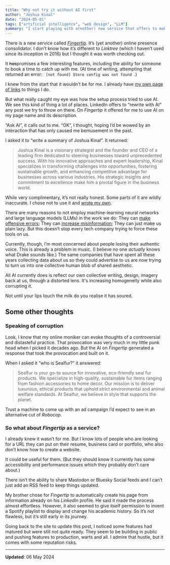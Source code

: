 ```yaml
---
title: "Why not try it without AI first"
author: "Joshua Kinal"
date: "2024-05-01"
tags: ["artificial intelligence", "web design", "LLM"]
summary: "I start playing with a(nother) new service that offers to make it easy to collect your online presence in one spot. It offers AI to populate fields."
---
```


There is a new service called _[Fingertip](https://fingertip.com/)_. It’s (yet another) online presence consolidator. I don’t know how it’s different to _Linktree_ (which I haven’t used since its inception in 2016) but I thought it was worth checking out.

It ~~has~~promises a few interesting features, including the ability for someone to book a time to catch up with me. (At time of writing, attempting that returned an error: ` [not found] Store config was not found `.)

I knew from the start that it wouldn’t be for me. I already have [my own page of links](/me) to things I do.

But what really caught my eye was how the setup process tried to use AI. We see this kind of thing a lot of places. LinkedIn offers to “rewrite with AI” any post we try to throw on there. On _Fingertip_ it offered for me to use AI on my page name and its description.

“Ask AI”, it calls out to me. “OK”, I thought, hoping I’d be wowed by an interaction that has only caused me bemusement in the past.

I asked it to “write a summary of Joshua Kinal”. It returned:

> Joshua Kinal is a visionary strategist and the founder and CEO of a leading firm dedicated to steering businesses toward unprecedented success. With his innovative approaches and expert leadership, Kinal specializes in transforming challenges into opportunities, fostering sustainable growth, and enhancing competitive advantage for businesses across various industries. His strategic insights and commitment to excellence make him a pivotal figure in the business world.

While very complimentary, it’s not really honest. Some parts of it are wildly inaccurate. I chose not to use it and [wrote my own](https://fingertip.com/sealfur).

There are many reasons to not employ machine-learning neural networks and large language models (LLMs) in the work we do: They can [make offensive errors](https://www.abc.net.au/news/2024-01-30/victorian-mp-georgie-purcell-altered-image/103403664); They can [increase misinformation](https://theconversation.com/ai-tools-are-generating-convincing-misinformation-engaging-with-them-means-being-on-high-alert-202062); They can just make us plain lazy. But this doesn’t stop every tech company trying to force these tools on us.

Currently, though, I’m most concerned about people losing their authentic voice. This is already a problem in music. (I believe no one _actually_ knows what Drake sounds like.) The same companies that have spent all these years collecting data about us so they could advertise to us are now trying to turn us into one collective human blob of shared aesthetic.

All AI currently does is reflect our own collective writing, design, imagery back at us, through a distorted lens. It's increasing homogeneity while also corrupting it. 

Not until your lips touch the milk do you realise it has soured.

## Some other thoughts

### Speaking of corruption

Look, I know that my online moniker can evoke thoughts of a controversial and distasteful practice. That provocation was very much in my little punk head when I picked it decades ago. But the AI on _Fingertip_ generated a response that took the provocation and built on it.

When I asked it “who is Sealfur?” it answered:

> Sealfur is your go-to source for innovative, eco-friendly seal fur products. We specialize in high-quality, sustainable fur items ranging from fashion accessories to home decor. Our mission is to deliver luxurious, ethical products that uphold strict environmental and animal welfare standards. At Sealfur, we believe in style that supports the planet.

Trust a machine to come up with an ad campaign I’d expect to see in an alternative cut of _Robocop_.

### So what about _Fingertip_ as a service?

I already knew it wasn’t for me. But I know lots of people who are looking for a URL they can put on their resume, business card or portfolio, who also don’t know how to create a website.

It could be useful for them. (But they should know it currently has some accessibility and performance issues which they probably don’t care about.)

There isn’t the ability to share Mastodon or Bluesky Social feeds and I can’t just add an RSS feed to keep things updated.

My brother chose for _Fingertip_ to automatically create his page from information already on his _LinkedIn_ profile. He said it made the process almost effortless. However, it also seemed to give itself permission to invent a Spotify playlist to display and change his academic history. So it’s not flawless, but it’s still early in its journey.

Going back to the site to update this post, I noticed some features had matured but were still not quite ready. They seem to be building in public and pushing features to production, warts and all. I admire that hustle, but it comes with some reputation risks.

---

**Updated**: <time datetime="2024-05-06T16:41:00.000Z">06 May 2024</time>
